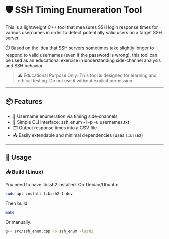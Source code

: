 # 🛡️ SSH Timing Enumeration Tool 

This is a lightweight C++ tool that measures SSH login response times for various usernames in order to detect potentially valid users on a target SSH server.

⏱️ Based on the idea that SSH servers sometimes take slightly longer to respond to valid usernames (even if the password is wrong), this tool can be used as an educational exercise in understanding side-channel analysis and SSH behavior.

> ⚠️ Educational Purpose Only: This tool is designed for learning and ethical testing. Do not use it without explicit permission.

---

## 📦 Features

- 🧠 Username enumeration via timing side-channels
- 🧾 Simple CLI interface: ssh_enum -i <ip> -p <port> -u usernames.txt
- 🗂️ Output response times into a CSV file
- 📤 Easily extendable and minimal dependencies (uses `libssh2`)

---

## 🚀 Usage

### 📥 Build (Linux)

You need to have libssh2 installed. On Debian/Ubuntu:

```bash
sudo apt install libssh2-1-dev
```
Then build:
```bash
make
```
Or manually:
```bash
g++ src/ssh_enum.cpp -o ssh_enum -lssh2
```
